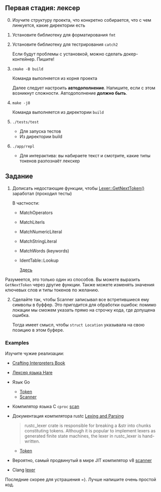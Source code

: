 ## Первая стадия: лексер

0. Изучите структуру проекта, что конкретно собирается, что с чем линкуется, какие директории есть

1. Установитe библиотеку для форматирования `fmt` 

2. Установитe библиотеку для тестрирования `catch2`

   Если будут проблемы с установкой, можно сделать докер-контейнер. Пишите!

3. `cmake -B build` 

   Команда выполняется из корня проекта
   
   Далее следует настроить **автодополнение**. Напишите, если с этом возникнут
   сложности. Автодополнение __должно быть__.

4. `make -j8` 
   
   Команда выполняется из директории `build` 

5. `./tests/test` 

   - Для запуска тестов
   - Из директории build 

6. `./app/repl`
   
   - Для интерактива: вы набираете текст и смотрите, какие типы токенов
     разпознаёт лекскер

## Задание

1. Дописать недостающие функции, чтобы [Lexer::GetNextToken()](https://git.sr.ht/~orazov_ae/compilers-tasks/tree/master/item/src/lex/lexer.cpp#L12) заработал (проходил тесты)

   В частности:

   - MatchOperators
   - MatchLiterls
   - MatchNumericLiteral
   - MatchStringLiteral
   - MatchWords (keywords)
   - IdentTable::Lookup

     [Здесь](https://git.sr.ht/~orazov_ae/compilers-tasks/tree/master/item/src/lex/ident_table.hpp#L16)

Разумеется, это только один из способов. Вы можете выразить `GetNextToken`
через другие функции. Также можете изменять значения ключевых слов и типы
токенов по желанию.

2. Сделайте так, чтобы Scanner записывал все встретившиеся ему символы в
   буффер. Это пригодится для обработки ошибок: помимо локации мы сможем
   указать прямо на строчку кода, где допущена ошибка.

   Тогда имеет смысл, чтобы `struct Location` указывала на свою позицию в этом
   буфере.

### Examples

Изучите чужие реализации: 

- [Crafting Interpreters Book](https://craftinginterpreters.com/scanning.html)

- [Лексер языка Hare](https://git.sr.ht/~sircmpwn/harec/tree/master/item/src/lex.c)

- Язык Go
  - [Token](https://go.dev/src/go/token/token.go)
  - [Scanner](https://go.dev/src/go/scanner/scanner.go)

- Компилятор языка C `cproc` [scan](https://github.com/michaelforney/cproc/blob/master/scan.c)

- Документация компилятора rustc [Lexing and Parsing](https://rustc-dev-guide.rust-lang.org/the-parser.html)

  > rustc_lexer crate is responsible for breaking a &str into chunks
  > constituting tokens. Although it is popular to implement lexers as
  > generated finite state machines, the lexer in rustc_lexer is
  > hand-written.
  
  - [Token](https://doc.rust-lang.org/nightly/nightly-rustc/src/rustc_lexer/lib.rs.html#41-44)

- Вероятно, самый продвинутый в мире JIT компилятор v8 [scanner](https://github.com/v8/v8/blob/main/src/parsing/scanner.h)

- Clang [lexer](https://github.com/llvm/llvm-project/blob/main/clang/lib/Lex/Lexer.cpp)

Последние скорее для устрашения =). Лучше напишите очень простой код.
